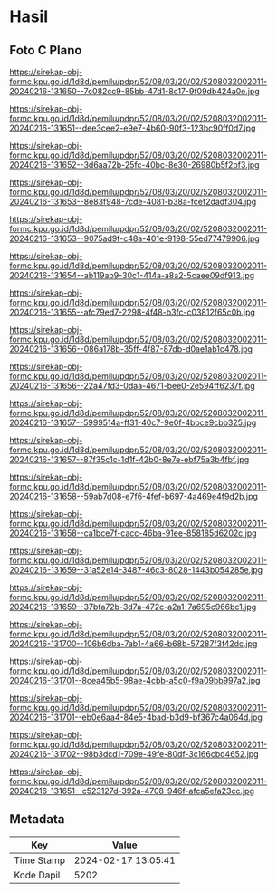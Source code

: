 # Hasil

## Foto C Plano

https://sirekap-obj-formc.kpu.go.id/1d8d/pemilu/pdpr/52/08/03/20/02/5208032002011-20240216-131650--7c082cc9-85bb-47d1-8c17-9f09db424a0e.jpg

https://sirekap-obj-formc.kpu.go.id/1d8d/pemilu/pdpr/52/08/03/20/02/5208032002011-20240216-131651--dee3cee2-e9e7-4b60-90f3-123bc90ff0d7.jpg

https://sirekap-obj-formc.kpu.go.id/1d8d/pemilu/pdpr/52/08/03/20/02/5208032002011-20240216-131652--3d6aa72b-25fc-40bc-8e30-26980b5f2bf3.jpg

https://sirekap-obj-formc.kpu.go.id/1d8d/pemilu/pdpr/52/08/03/20/02/5208032002011-20240216-131653--8e83f948-7cde-4081-b38a-fcef2dadf304.jpg

https://sirekap-obj-formc.kpu.go.id/1d8d/pemilu/pdpr/52/08/03/20/02/5208032002011-20240216-131653--9075ad9f-c48a-401e-9198-55ed77479906.jpg

https://sirekap-obj-formc.kpu.go.id/1d8d/pemilu/pdpr/52/08/03/20/02/5208032002011-20240216-131654--ab119ab9-30c1-414a-a8a2-5caee09df913.jpg

https://sirekap-obj-formc.kpu.go.id/1d8d/pemilu/pdpr/52/08/03/20/02/5208032002011-20240216-131655--afc79ed7-2298-4f48-b3fc-c03812f65c0b.jpg

https://sirekap-obj-formc.kpu.go.id/1d8d/pemilu/pdpr/52/08/03/20/02/5208032002011-20240216-131656--086a178b-35ff-4f87-87db-d0ae1ab1c478.jpg

https://sirekap-obj-formc.kpu.go.id/1d8d/pemilu/pdpr/52/08/03/20/02/5208032002011-20240216-131656--22a47fd3-0daa-4671-bee0-2e594ff6237f.jpg

https://sirekap-obj-formc.kpu.go.id/1d8d/pemilu/pdpr/52/08/03/20/02/5208032002011-20240216-131657--5999514a-ff31-40c7-9e0f-4bbce9cbb325.jpg

https://sirekap-obj-formc.kpu.go.id/1d8d/pemilu/pdpr/52/08/03/20/02/5208032002011-20240216-131657--87f35c1c-1d1f-42b0-8e7e-ebf75a3b4fbf.jpg

https://sirekap-obj-formc.kpu.go.id/1d8d/pemilu/pdpr/52/08/03/20/02/5208032002011-20240216-131658--59ab7d08-e7f6-4fef-b697-4a469e4f9d2b.jpg

https://sirekap-obj-formc.kpu.go.id/1d8d/pemilu/pdpr/52/08/03/20/02/5208032002011-20240216-131658--ca1bce7f-cacc-46ba-91ee-858185d6202c.jpg

https://sirekap-obj-formc.kpu.go.id/1d8d/pemilu/pdpr/52/08/03/20/02/5208032002011-20240216-131659--31a52e14-3487-46c3-8028-1443b054285e.jpg

https://sirekap-obj-formc.kpu.go.id/1d8d/pemilu/pdpr/52/08/03/20/02/5208032002011-20240216-131659--37bfa72b-3d7a-472c-a2a1-7a695c966bc1.jpg

https://sirekap-obj-formc.kpu.go.id/1d8d/pemilu/pdpr/52/08/03/20/02/5208032002011-20240216-131700--106b6dba-7ab1-4a66-b68b-57287f3f42dc.jpg

https://sirekap-obj-formc.kpu.go.id/1d8d/pemilu/pdpr/52/08/03/20/02/5208032002011-20240216-131701--8cea45b5-98ae-4cbb-a5c0-f9a09bb997a2.jpg

https://sirekap-obj-formc.kpu.go.id/1d8d/pemilu/pdpr/52/08/03/20/02/5208032002011-20240216-131701--eb0e6aa4-84e5-4bad-b3d9-bf367c4a064d.jpg

https://sirekap-obj-formc.kpu.go.id/1d8d/pemilu/pdpr/52/08/03/20/02/5208032002011-20240216-131702--98b3dcd1-709e-49fe-80df-3c166cbd4652.jpg

https://sirekap-obj-formc.kpu.go.id/1d8d/pemilu/pdpr/52/08/03/20/02/5208032002011-20240216-131651--c523127d-392a-4708-946f-afca5efa23cc.jpg


## Metadata

| Key        | Value               |
| ---------- | ------------------- |
| Time Stamp | 2024-02-17 13:05:41 |
| Kode Dapil | 5202                |



